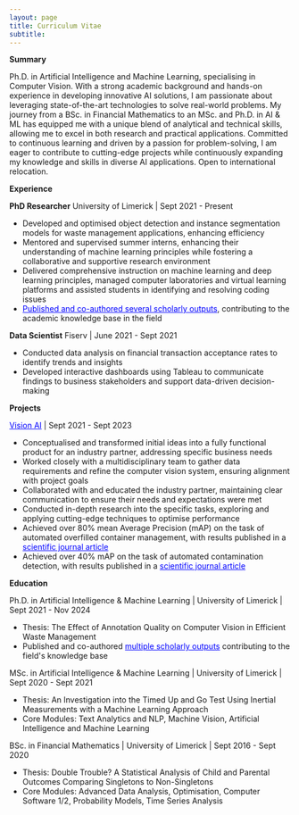 ```yaml
---
layout: page
title: Curriculum Vitae
subtitle: 
---
```


**Summary**

Ph.D. in Artificial Intelligence and Machine Learning, specialising in Computer Vision. With a strong academic background and hands-on experience in developing innovative AI
solutions, I am passionate about leveraging state-of-the-art technologies to solve real-world problems. My journey from a BSc. in Financial Mathematics to an MSc. and Ph.D. in AI
& ML has equipped me with a unique blend of analytical and technical skills, allowing me to excel in both research and practical applications. Committed to continuous learning
and driven by a passion for problem-solving, I am eager to contribute to cutting-edge projects while continuously expanding my knowledge and skills in diverse AI applications.
Open to international relocation.

**Experience**

**PhD Researcher**
University of Limerick | Sept 2021 - Present
- Developed and optimised object detection and instance segmentation models for waste management applications, enhancing efficiency
- Mentored and supervised summer interns, enhancing their understanding of machine learning principles while fostering a collaborative and supportive research environment
- Delivered comprehensive instruction on machine learning and deep learning principles, managed computer laboratories and virtual learning platforms and assisted students in
identifying and resolving coding issues
- <a href="https://scholar.google.com/citations?user=gZgIYMoAAAAJ&hl=en" style="color:blue; text-decoration: underline;">Published and co-authored several scholarly outputs</a>, contributing to the academic knowledge base in the field

**Data Scientist**
Fiserv | June 2021 - Sept 2021
- Conducted data analysis on financial transaction acceptance rates to identify trends and insights
- Developed interactive dashboards using Tableau to communicate findings to business stakeholders and support data-driven decision-making


**Projects**

<a href="https://www.amcsgroup.com/solutions/amcs-vision-ai/" style="color:blue; text-decoration: underline;">Vision AI</a> | Sept 2021 - Sept 2023
- Conceptualised and transformed initial ideas into a fully functional product for an industry partner, addressing specific business needs
- Worked closely with a multidisciplinary team to gather data requirements and refine the computer vision system, ensuring alignment with project goals
- Collaborated with and educated the industry partner, maintaining clear communication to ensure their needs and expectations were met
- Conducted in-depth research into the specific tasks, exploring and applying cutting-edge techniques to optimise performance
- Achieved over 80% mean Average Precision (mAP) on the task of automated overfilled container management, with results published in a <a href="https://www.sciencedirect.com/science/article/pii/S2667305323000546" style="color:blue; text-decoration: underline;">scientific journal article</a>
- Achieved over 40% mAP on the task of automated contamination detection, with results published in a  <a href="https://ieeexplore.ieee.org/abstract/document/10669564" style="color:blue; text-decoration: underline;">scientific journal article</a>

**Education**

Ph.D. in Artificial Intelligence & Machine Learning | University of Limerick | Sept 2021 - Nov 2024
- Thesis: The Effect of Annotation Quality on Computer Vision in Efficient Waste Management
- Published and co-authored <a href="https://scholar.google.com/citations?user=gZgIYMoAAAAJ&hl=en" style="color:blue; text-decoration: underline;">multiple scholarly outputs</a>  contributing to the field's knowledge base
 
MSc. in Artificial Intelligence & Machine Learning | University of Limerick | Sept 2020 - Sept 2021
- Thesis: An Investigation into the Timed Up and Go Test Using Inertial Measurements with a Machine Learning Approach
- Core Modules: Text Analytics and NLP, Machine Vision, Artificial Intelligence and Machine Learning

BSc. in Financial Mathematics | University of Limerick | Sept 2016 - Sept 2020
- Thesis: Double Trouble? A Statistical Analysis of Child and Parental Outcomes Comparing Singletons to Non-Singletons
- Core Modules: Advanced Data Analysis, Optimisation, Computer Software 1/2, Probability Models, Time Series Analysis

